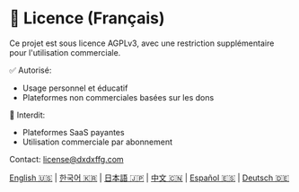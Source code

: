 # 📜 Licence (Français)

Ce projet est sous licence AGPLv3, avec une restriction supplémentaire pour l'utilisation commerciale.

✅ Autorisé:
- Usage personnel et éducatif
- Plateformes non commerciales basées sur les dons

🚫 Interdit:
- Plateformes SaaS payantes
- Utilisation commerciale par abonnement

Contact: license@dxdxffg.com

[English 🇺🇸](./license_en.md) | [한국어 🇰🇷](./license_ko.md) | [日本語 🇯🇵](./license_ja.md) | [中文 🇨🇳](./license_zh.md) | [Español 🇪🇸](./license_es.md) | [Deutsch 🇩🇪](./license_de.md)
